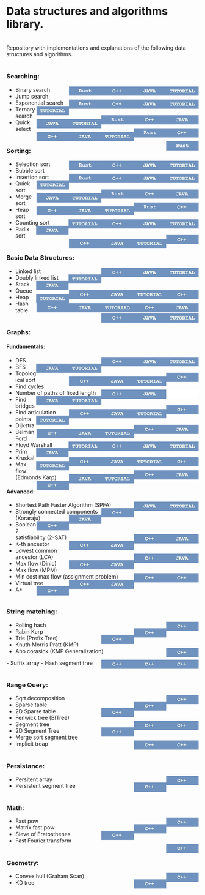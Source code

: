 # Data structures and algorithms library.

<br>
Repository with implementations and explanations of the following data structures and algorithms.<br>

#

### Searching:
  - Binary search 
    <a href="https://github.com/mihail-m/CP-implementations/tree/master/1-Searching">
        <img height="24px" align="right" src="https://github.com/mihail-m/CP-implementations/blob/master/resources/tutorial.png">
    </a>
    <a href="https://github.com/mihail-m/CP-implementations/blob/master/1-Searching/java/Search.java">
        <img height="24px" align="right" src="https://github.com/mihail-m/CP-implementations/blob/master/resources/java.png">
    </a>
    <a href="https://github.com/mihail-m/CP-implementations/blob/master/1-Searching/c%2B%2B/1-binary-search.cpp">
        <img height="24px" align="right" src="https://github.com/mihail-m/CP-implementations/blob/master/resources/C%2B%2B.png">
    </a>
    <a href="https://github.com/mihail-m/CP-implementations/blob/master/1-Searching/rust/binary_search.rs">
        <img height="24px" align="right" src="https://github.com/mihail-m/CP-implementations/blob/master/resources/Rust.png">
    </a>
  - Jump search 
    <a href="https://github.com/mihail-m/CP-implementations/tree/master/1-Searching">
        <img height="24px" align="right" src="https://github.com/mihail-m/CP-implementations/blob/master/resources/tutorial.png">
    </a>
    <a href="https://github.com/mihail-m/CP-implementations/blob/master/1-Searching/java/Search.java">
        <img height="24px" align="right"  src="https://github.com/mihail-m/CP-implementations/blob/master/resources/java.png">
    </a>
    <a href="https://github.com/mihail-m/CP-implementations/blob/master/1-Searching/c%2B%2B/2-jump-search.cpp">
        <img height="24px" align="right" src="https://github.com/mihail-m/CP-implementations/blob/master/resources/C%2B%2B.png">
    </a>
        <a href="https://github.com/mihail-m/CP-implementations/blob/master/1-Searching/rust/jump_search.rs">
        <img height="24px" align="right" src="https://github.com/mihail-m/CP-implementations/blob/master/resources/Rust.png">
    </a>
  - Exponential search
    <a href="https://github.com/mihail-m/CP-implementations/tree/master/1-Searching">
        <img height="24px" align="right" src="https://github.com/mihail-m/CP-implementations/blob/master/resources/tutorial.png">
    </a>
    <a href="https://github.com/mihail-m/CP-implementations/blob/master/1-Searching/java/Search.java">
        <img height="24px" align="right" src="https://github.com/mihail-m/CP-implementations/blob/master/resources/java.png">
    </a>
    <a href="https://github.com/mihail-m/CP-implementations/blob/master/1-Searching/c%2B%2B/3-exponential-search.cpp">
        <img height="24px" align="right" src="https://github.com/mihail-m/CP-implementations/blob/master/resources/C%2B%2B.png">
    </a>
    <a href="https://github.com/mihail-m/CP-implementations/blob/master/1-Searching/rust/exponential_search.rs">
        <img height="24px" align="right" src="https://github.com/mihail-m/CP-implementations/blob/master/resources/Rust.png">
    </a>
  - Ternary search
     <a href="https://github.com/mihail-m/CP-implementations/tree/master/1-Searching">
        <img height="24px" align="right" src="https://github.com/mihail-m/CP-implementations/blob/master/resources/tutorial.png">
    </a>
    <a href="https://github.com/mihail-m/CP-implementations/blob/master/1-Searching/java/Search.java">
        <img height="24px" align="right" src="https://github.com/mihail-m/CP-implementations/blob/master/resources/java.png">
    </a>
    <a href="https://github.com/mihail-m/CP-implementations/blob/master/1-Searching/c%2B%2B/4-ternary-search.cpp">
        <img height="24px" align="right" src="https://github.com/mihail-m/CP-implementations/blob/master/resources/C%2B%2B.png">
    </a>
    <a href="https://github.com/mihail-m/CP-implementations/blob/master/1-Searching/rust/ternary_search.rs">
        <img height="24px" align="right" src="https://github.com/mihail-m/CP-implementations/blob/master/resources/Rust.png">
    </a>
  - Quick select
    <a href="https://github.com/mihail-m/CP-implementations/tree/master/1-Searching">
        <img height="24px" align="right" src="https://github.com/mihail-m/CP-implementations/blob/master/resources/tutorial.png">
    </a>
    <a href="https://github.com/mihail-m/CP-implementations/blob/master/1-Searching/java/Search.java">
        <img height="24px" align="right" src="https://github.com/mihail-m/CP-implementations/blob/master/resources/java.png">
    </a>
    <a href="https://github.com/mihail-m/CP-implementations/blob/master/1-Searching/c%2B%2B/5-quick-select.cpp">
        <img height="24px" align="right" src="https://github.com/mihail-m/CP-implementations/blob/master/resources/C%2B%2B.png">
    </a>
    <a href="https://github.com/mihail-m/CP-implementations/blob/master/1-Searching/rust/quick_select.rs">
        <img height="24px" align="right" src="https://github.com/mihail-m/CP-implementations/blob/master/resources/Rust.png">
    </a>
#

### Sorting:
  - Selection sort
    <a href="https://github.com/mihail-m/CP-implementations/tree/master/2-Sorting">
        <img height="24px" align="right" src="https://github.com/mihail-m/CP-implementations/blob/master/resources/tutorial.png">
    </a>
    <a href="https://github.com/mihail-m/CP-implementations/blob/master/2-Sorting/java/Sort.java">
        <img height="24px" align="right" src="https://github.com/mihail-m/CP-implementations/blob/master/resources/java.png">
    </a>
    <a href="https://github.com/mihail-m/CP-implementations/blob/master/2-Sorting/c%2B%2B/1-selection-sort.cpp">
        <img height="24px" align="right" src="https://github.com/mihail-m/CP-implementations/blob/master/resources/C%2B%2B.png">
    </a>
    <a href="https://github.com/mihail-m/CP-implementations/blob/master/2-Sorting/rust/1-selection-sort.rs">
        <img height="24px" align="right" src="https://github.com/mihail-m/CP-implementations/blob/master/resources/Rust.png">
    </a>
  - Bubble sort 
    <a href="https://github.com/mihail-m/CP-implementations/tree/master/2-Sorting">
        <img height="24px" align="right" src="https://github.com/mihail-m/CP-implementations/blob/master/resources/tutorial.png">
    </a>
    <a href="https://github.com/mihail-m/CP-implementations/blob/master/2-Sorting/java/Sort.java">
        <img height="24px" align="right" src="https://github.com/mihail-m/CP-implementations/blob/master/resources/java.png">
    </a>
    <a href="https://github.com/mihail-m/CP-implementations/blob/master/2-Sorting/c%2B%2B/2-bubble-sort.cpp">
        <img height="24px" align="right" src="https://github.com/mihail-m/CP-implementations/blob/master/resources/C%2B%2B.png">
    </a>
    <a href="https://github.com/mihail-m/CP-implementations/blob/master/2-Sorting/rust/2-bubble-sort.rs">
        <img height="24px" align="right" src="https://github.com/mihail-m/CP-implementations/blob/master/resources/Rust.png">
    </a>
  - Insertion sort 
    <a href="https://github.com/mihail-m/CP-implementations/tree/master/2-Sorting">
        <img height="24px" align="right" src="https://github.com/mihail-m/CP-implementations/blob/master/resources/tutorial.png">
    </a>
    <a href="https://github.com/mihail-m/CP-implementations/blob/master/2-Sorting/java/Sort.java">
        <img height="24px" align="right" src="https://github.com/mihail-m/CP-implementations/blob/master/resources/java.png">
    </a>
    <a href="https://github.com/mihail-m/CP-implementations/blob/master/2-Sorting/c%2B%2B/3-insertion-sort.cpp">
        <img height="24px" align="right" src="https://github.com/mihail-m/CP-implementations/blob/master/resources/C%2B%2B.png">
    </a>
    <a href="https://github.com/mihail-m/CP-implementations/blob/master/2-Sorting/rust/3-insertion_sort.rs">
        <img height="24px" align="right" src="https://github.com/mihail-m/CP-implementations/blob/master/resources/Rust.png">
    </a>
  - Quick sort 
    <a href="https://github.com/mihail-m/CP-implementations/tree/master/2-Sorting">
        <img height="24px" align="right" src="https://github.com/mihail-m/CP-implementations/blob/master/resources/tutorial.png">
    </a>
    <a href="https://github.com/mihail-m/CP-implementations/blob/master/2-Sorting/java/Sort.java">
        <img height="24px" align="right" src="https://github.com/mihail-m/CP-implementations/blob/master/resources/java.png">
    </a>
    <a href="https://github.com/mihail-m/CP-implementations/blob/master/2-Sorting/c%2B%2B/4-quick-sort.cpp">
        <img height="24px" align="right" src="https://github.com/mihail-m/CP-implementations/blob/master/resources/C%2B%2B.png">
    </a>
    <a href="https://github.com/mihail-m/CP-implementations/blob/master/2-Sorting/rust/4-quick-sort.rs">
        <img height="24px" align="right" src="https://github.com/mihail-m/CP-implementations/blob/master/resources/Rust.png">
    </a>
  - Merge sort 
    <a href="https://github.com/mihail-m/CP-implementations/tree/master/2-Sorting">
        <img height="24px" align="right" src="https://github.com/mihail-m/CP-implementations/blob/master/resources/tutorial.png">
    </a>
    <a href="https://github.com/mihail-m/CP-implementations/blob/master/2-Sorting/java/Sort.java">
        <img height="24px" align="right" src="https://github.com/mihail-m/CP-implementations/blob/master/resources/java.png">
    </a>
    <a href="https://github.com/mihail-m/CP-implementations/blob/master/2-Sorting/c%2B%2B/5-merge-sort.cpp">
        <img height="24px" align="right" src="https://github.com/mihail-m/CP-implementations/blob/master/resources/C%2B%2B.png">
    </a>
  - Heap sort 
    <a href="https://github.com/mihail-m/CP-implementations/tree/master/2-Sorting">
        <img height="24px" align="right" src="https://github.com/mihail-m/CP-implementations/blob/master/resources/tutorial.png">
    </a>
    <a href="https://github.com/mihail-m/CP-implementations/blob/master/2-Sorting/java/Sort.java">
        <img height="24px" align="right" src="https://github.com/mihail-m/CP-implementations/blob/master/resources/java.png">
    </a>
    <a href="https://github.com/mihail-m/CP-implementations/blob/master/2-Sorting/c%2B%2B/6-heap-sort.cpp">
        <img height="24px" align="right" src="https://github.com/mihail-m/CP-implementations/blob/master/resources/C%2B%2B.png">
    </a>
  - Counting sort
    <a href="https://github.com/mihail-m/CP-implementations/tree/master/2-Sorting">
        <img height="24px" align="right" src="https://github.com/mihail-m/CP-implementations/blob/master/resources/tutorial.png">
    </a>
    <a href="https://github.com/mihail-m/CP-implementations/blob/master/2-Sorting/java/Sort.java">
        <img height="24px" align="right" src="https://github.com/mihail-m/CP-implementations/blob/master/resources/java.png">
    </a>
    <a href="https://github.com/mihail-m/CP-implementations/blob/master/2-Sorting/c%2B%2B/7-counting-sort.cpp">
        <img height="24px" align="right" src="https://github.com/mihail-m/CP-implementations/blob/master/resources/C%2B%2B.png">
    </a>
  - Radix sort
    <a href="https://github.com/mihail-m/CP-implementations/tree/master/2-Sorting">
        <img height="24px" align="right" src="https://github.com/mihail-m/CP-implementations/blob/master/resources/tutorial.png">
    </a>
    <a href="https://github.com/mihail-m/CP-implementations/blob/master/2-Sorting/java/Sort.java">
        <img height="24px" align="right" src="https://github.com/mihail-m/CP-implementations/blob/master/resources/java.png">
    </a>
    <a href="https://github.com/mihail-m/CP-implementations/blob/master/2-Sorting/c%2B%2B/9-radix-sort.cpp">
        <img height="24px" align="right" src="https://github.com/mihail-m/CP-implementations/blob/master/resources/C%2B%2B.png">
    </a>
  
#

### Basic Data Structures:
  - Linked list
    <a href="https://github.com/mihail-m/CP-implementations/tree/master/3-Basic-Data-Structures">
        <img height="24px" align="right" src="https://github.com/mihail-m/CP-implementations/blob/master/resources/tutorial.png">
    </a>
    <a href="https://github.com/mihail-m/CP-implementations/blob/master/3-Basic-Data-Structures/java/01-LinkedList.java">
        <img height="24px" align="right" src="https://github.com/mihail-m/CP-implementations/blob/master/resources/java.png">
    </a>
    <a href="https://github.com/mihail-m/CP-implementations/blob/master/3-Basic-Data-Structures/c%2B%2B/01-linked-list.cpp">
        <img height="24px" align="right" src="https://github.com/mihail-m/CP-implementations/blob/master/resources/C%2B%2B.png">
    </a>
  - Doubly linked list
    <a href="https://github.com/mihail-m/CP-implementations/tree/master/3-Basic-Data-Structures">
        <img height="24px" align="right" src="https://github.com/mihail-m/CP-implementations/blob/master/resources/tutorial.png">
    </a>
    <a href="https://github.com/mihail-m/CP-implementations/blob/master/3-Basic-Data-Structures/java/02-DoublyLinkedList.java">
        <img height="24px" align="right" src="https://github.com/mihail-m/CP-implementations/blob/master/resources/java.png">
    </a>
    <a href="https://github.com/mihail-m/CP-implementations/blob/master/3-Basic-Data-Structures/c%2B%2B/02-doubly-linked-list.cpp">
        <img height="24px" align="right" src="https://github.com/mihail-m/CP-implementations/blob/master/resources/C%2B%2B.png">
    </a>
  - Stack
    <a href="https://github.com/mihail-m/CP-implementations/tree/master/3-Basic-Data-Structures">
        <img height="24px" align="right" src="https://github.com/mihail-m/CP-implementations/blob/master/resources/tutorial.png">
    </a>
    <a href="https://github.com/mihail-m/CP-implementations/blob/master/3-Basic-Data-Structures/java/03-Stack.java">
        <img height="24px" align="right" src="https://github.com/mihail-m/CP-implementations/blob/master/resources/java.png">
    </a>
    <a href="https://github.com/mihail-m/CP-implementations/blob/master/3-Basic-Data-Structures/c%2B%2B/03-stack.cpp">
        <img height="24px" align="right" src="https://github.com/mihail-m/CP-implementations/blob/master/resources/C%2B%2B.png">
    </a>
  - Queue
    <a href="https://github.com/mihail-m/CP-implementations/tree/master/3-Basic-Data-Structures">
        <img height="24px" align="right" src="https://github.com/mihail-m/CP-implementations/blob/master/resources/tutorial.png">
    </a>
    <a href="https://github.com/mihail-m/CP-implementations/blob/master/3-Basic-Data-Structures/java/04-Queue.java">
        <img height="24px" align="right" src="https://github.com/mihail-m/CP-implementations/blob/master/resources/java.png">
    </a>
    <a href="https://github.com/mihail-m/CP-implementations/blob/master/3-Basic-Data-Structures/c%2B%2B/04-queue.cpp">
        <img height="24px" align="right" src="https://github.com/mihail-m/CP-implementations/blob/master/resources/C%2B%2B.png">
    </a>
  - Heap
    <a href="https://github.com/mihail-m/CP-implementations/tree/master/3-Basic-Data-Structures">
        <img height="24px" align="right" src="https://github.com/mihail-m/CP-implementations/blob/master/resources/tutorial.png">
    </a>
    <a href="https://github.com/mihail-m/CP-implementations/blob/master/3-Basic-Data-Structures/java/07-Heap.java">
        <img height="24px" align="right" src="https://github.com/mihail-m/CP-implementations/blob/master/resources/java.png">
    </a>
    <a href="https://github.com/mihail-m/CP-implementations/blob/master/3-Basic-Data-Structures/c%2B%2B/07-heap.cpp">
        <img height="24px" align="right" src="https://github.com/mihail-m/CP-implementations/blob/master/resources/C%2B%2B.png">
    </a>
  - Hash table
    <a href="https://github.com/mihail-m/CP-implementations/tree/master/3-Basic-Data-Structures">
        <img height="24px" align="right" src="https://github.com/mihail-m/CP-implementations/blob/master/resources/tutorial.png">
    </a>
    <a href="https://github.com/mihail-m/CP-implementations/blob/master/3-Basic-Data-Structures/java/08-HashTable.java">
        <img height="24px" align="right" src="https://github.com/mihail-m/CP-implementations/blob/master/resources/java.png">
    </a>
    <a href="https://github.com/mihail-m/CP-implementations/blob/master/3-Basic-Data-Structures/c%2B%2B/08-hash-table.cpp">
        <img height="24px" align="right" src="https://github.com/mihail-m/CP-implementations/blob/master/resources/C%2B%2B.png">
    </a>
  
#

### Graphs:
#### Fundamentals:
  - DFS 
    <a href="https://github.com/mihail-m/CP-implementations/tree/master/4-Graphs/01-Fundamentals">
        <img height="24px" align="right" src="https://github.com/mihail-m/CP-implementations/blob/master/resources/tutorial.png">
    </a>
    <a href="https://github.com/mihail-m/CP-implementations/blob/master/4-Graphs/01-Fundamentals/java/01-DFS.java">
        <img height="24px" align="right" src="https://github.com/mihail-m/CP-implementations/blob/master/resources/java.png">
    </a>
    <a href="https://github.com/mihail-m/CP-implementations/blob/master/4-Graphs/01-Fundamentals/c%2B%2B/01-dfs.cpp">
        <img height="24px" align="right" src="https://github.com/mihail-m/CP-implementations/blob/master/resources/C%2B%2B.png">
    </a>
  - BFS
    <a href="https://github.com/mihail-m/CP-implementations/tree/master/4-Graphs/01-Fundamentals">
        <img height="24px" align="right" src="https://github.com/mihail-m/CP-implementations/blob/master/resources/tutorial.png">
    </a>
    <a href="https://github.com/mihail-m/CP-implementations/blob/master/4-Graphs/01-Fundamentals/java/02-BFS.java">
        <img height="24px" align="right" src="https://github.com/mihail-m/CP-implementations/blob/master/resources/java.png">
    </a>
    <a href="https://github.com/mihail-m/CP-implementations/blob/master/4-Graphs/01-Fundamentals/c%2B%2B/02-bfs.cpp">
        <img height="24px" align="right" src="https://github.com/mihail-m/CP-implementations/blob/master/resources/C%2B%2B.png">
    </a>
  - Topological sort
    <a href="https://github.com/mihail-m/CP-implementations/tree/master/4-Graphs/01-Fundamentals">
        <img height="24px" align="right" src="https://github.com/mihail-m/CP-implementations/blob/master/resources/tutorial.png">
    </a>
    <a href="https://github.com/mihail-m/CP-implementations/blob/master/4-Graphs/01-Fundamentals/java/03-TopologicalSort.java">
        <img height="24px" align="right"  src="https://github.com/mihail-m/CP-implementations/blob/master/resources/java.png">
    </a>
    <a href="https://github.com/mihail-m/CP-implementations/blob/master/4-Graphs/01-Fundamentals/c%2B%2B/03-topological-sort.cpp">
        <img height="24px" align="right" src="https://github.com/mihail-m/CP-implementations/blob/master/resources/C%2B%2B.png">
    </a>
  - Find cycles
    <a href="https://github.com/mihail-m/CP-implementations/tree/master/4-Graphs/01-Fundamentals">
        <img height="24px" align="right"  src="https://github.com/mihail-m/CP-implementations/blob/master/resources/emptyLabel.png">
    </a>
    <a href="https://github.com/mihail-m/CP-implementations/blob/master/4-Graphs/01-Fundamentals/java/04-Cycles.java">
        <img height="24px" align="right"  src="https://github.com/mihail-m/CP-implementations/blob/master/resources/java.png">
    </a>
    <a href="https://github.com/mihail-m/CP-implementations/blob/master/4-Graphs/01-Fundamentals/c%2B%2B/04-cycles.cpp">
        <img height="24px" align="right" src="https://github.com/mihail-m/CP-implementations/blob/master/resources/C%2B%2B.png">
    </a>
  - Number of paths of fixed length
    <a href="https://github.com/mihail-m/CP-implementations/tree/master/4-Graphs/01-Fundamentals">
        <img height="24px" align="right" src="https://github.com/mihail-m/CP-implementations/blob/master/resources/tutorial.png">
    </a>
    <a href="https://github.com/mihail-m/CP-implementations/blob/master/4-Graphs/01-Fundamentals/java/05-NumberOfPathsOfFixedLength.java">
        <img height="24px" align="right" src="https://github.com/mihail-m/CP-implementations/blob/master/resources/java.png">
    </a>
    <a href="https://github.com/mihail-m/CP-implementations/blob/master/4-Graphs/01-Fundamentals/c%2B%2B/05-number-of-paths-of-fixed-length.cpp">
        <img height="24px" align="right" src="https://github.com/mihail-m/CP-implementations/blob/master/resources/C%2B%2B.png">
    </a>
  - Find bridges
    <a href="https://github.com/mihail-m/CP-implementations/tree/master/4-Graphs/01-Fundamentals">
        <img height="24px" align="right" src="https://github.com/mihail-m/CP-implementations/blob/master/resources/tutorial.png">
    </a>
    <a href="https://github.com/mihail-m/CP-implementations/blob/master/4-Graphs/01-Fundamentals/java/06-Bridges.java">
        <img height="24px" align="right"  src="https://github.com/mihail-m/CP-implementations/blob/master/resources/java.png">
    </a>
    <a href="https://github.com/mihail-m/CP-implementations/blob/master/4-Graphs/01-Fundamentals/c%2B%2B/06-bridges.cpp">
        <img height="24px" align="right" src="https://github.com/mihail-m/CP-implementations/blob/master/resources/C%2B%2B.png">
    </a>
  - Find articulation points
    <a href="https://github.com/mihail-m/CP-implementations/tree/master/4-Graphs/01-Fundamentals">
        <img height="24px" align="right" src="https://github.com/mihail-m/CP-implementations/blob/master/resources/tutorial.png">
    </a>
    <a href="https://github.com/mihail-m/CP-implementations/blob/master/4-Graphs/01-Fundamentals/java/07-ArticulationPoints.java">
        <img height="24px" align="right"  src="https://github.com/mihail-m/CP-implementations/blob/master/resources/java.png">
    </a>
    <a href="https://github.com/mihail-m/CP-implementations/blob/master/4-Graphs/01-Fundamentals/c%2B%2B/07-articulation-points.cpp">
        <img height="24px" align="right" src="https://github.com/mihail-m/CP-implementations/blob/master/resources/C%2B%2B.png">
    </a>
  - Dijkstra
    <a href="https://github.com/mihail-m/CP-implementations/tree/master/4-Graphs/01-Fundamentals">
        <img height="24px" align="right" src="https://github.com/mihail-m/CP-implementations/blob/master/resources/tutorial.png">
    </a>
    <a href="https://github.com/mihail-m/CP-implementations/blob/master/4-Graphs/01-Fundamentals/java/09-Dijkstra.java">
        <img height="24px" align="right" src="https://github.com/mihail-m/CP-implementations/blob/master/resources/java.png">
    </a>
    <a href="https://github.com/mihail-m/CP-implementations/blob/master/4-Graphs/01-Fundamentals/c%2B%2B/09-dijkstra.cpp">
        <img height="24px" align="right" src="https://github.com/mihail-m/CP-implementations/blob/master/resources/C%2B%2B.png">
    </a>
  - Belman Ford
    <a href="https://github.com/mihail-m/CP-implementations/tree/master/4-Graphs/01-Fundamentals">
        <img height="24px" align="right" src="https://github.com/mihail-m/CP-implementations/blob/master/resources/tutorial.png">
    </a>
    <a href="https://github.com/mihail-m/CP-implementations/blob/master/4-Graphs/01-Fundamentals/java/08-BellmanFord.java">
        <img height="24px" align="right" src="https://github.com/mihail-m/CP-implementations/blob/master/resources/java.png">
    </a>
    <a href="https://github.com/mihail-m/CP-implementations/blob/master/4-Graphs/01-Fundamentals/c%2B%2B/08-bellman-ford.cpp">
        <img height="24px" align="right" src="https://github.com/mihail-m/CP-implementations/blob/master/resources/C%2B%2B.png">
    </a>
  - Floyd Warshall
    <a href="https://github.com/mihail-m/CP-implementations/tree/master/4-Graphs/01-Fundamentals">
        <img height="24px" align="right" src="https://github.com/mihail-m/CP-implementations/blob/master/resources/tutorial.png">
    </a>
    <a href="https://github.com/mihail-m/CP-implementations/blob/master/4-Graphs/01-Fundamentals/java/10-Floyd.java">
        <img height="24px" align="right" src="https://github.com/mihail-m/CP-implementations/blob/master/resources/java.png">
    </a>
    <a href="https://github.com/mihail-m/CP-implementations/blob/master/4-Graphs/01-Fundamentals/c%2B%2B/10-floyd.cpp">
        <img height="24px" align="right" src="https://github.com/mihail-m/CP-implementations/blob/master/resources/C%2B%2B.png">
    </a>
  - Prim
    <a href="https://github.com/mihail-m/CP-implementations/tree/master/4-Graphs/01-Fundamentals">
        <img height="24px" align="right" src="https://github.com/mihail-m/CP-implementations/blob/master/resources/tutorial.png">
    </a>
    <a href="https://github.com/mihail-m/CP-implementations/blob/master/4-Graphs/01-Fundamentals/java/11-Prim.java">
        <img height="24px" align="right" src="https://github.com/mihail-m/CP-implementations/blob/master/resources/java.png">
    </a>
    <a href="https://github.com/mihail-m/CP-implementations/blob/master/4-Graphs/01-Fundamentals/c%2B%2B/11-prim.cpp">
        <img height="24px" align="right" src="https://github.com/mihail-m/CP-implementations/blob/master/resources/C%2B%2B.png">
    </a>
  - Kruskal
    <a href="https://github.com/mihail-m/CP-implementations/tree/master/4-Graphs/01-Fundamentals">
        <img height="24px" align="right" src="https://github.com/mihail-m/CP-implementations/blob/master/resources/tutorial.png">
    </a>
    <a href="https://github.com/mihail-m/CP-implementations/blob/master/4-Graphs/01-Fundamentals/java/12-Kruskal.java">
        <img height="24px" align="right" src="https://github.com/mihail-m/CP-implementations/blob/master/resources/java.png">
    </a>
    <a href="https://github.com/mihail-m/CP-implementations/blob/master/4-Graphs/01-Fundamentals/c%2B%2B/12-kruskal.cpp">
        <img height="24px" align="right" src="https://github.com/mihail-m/CP-implementations/blob/master/resources/C%2B%2B.png">
    </a>
  - Max flow (Edmonds Karp)
    <a href="https://github.com/mihail-m/CP-implementations/tree/master/4-Graphs/01-Fundamentals">
        <img height="24px" align="right" src="https://github.com/mihail-m/CP-implementations/blob/master/resources/tutorial.png">
    </a>
    <a href="https://github.com/mihail-m/CP-implementations/blob/master/4-Graphs/01-Fundamentals/java/13-EdmondsKarp.java">
        <img height="24px" align="right"  src="https://github.com/mihail-m/CP-implementations/blob/master/resources/java.png">
    </a>
    <a href="https://github.com/mihail-m/CP-implementations/blob/master/4-Graphs/01-Fundamentals/c%2B%2B/13-edmonds-karp.cpp">
        <img height="24px" align="right" src="https://github.com/mihail-m/CP-implementations/blob/master/resources/C%2B%2B.png">
    </a>

#### Advanced:
  - Shortest Path Faster Algorithm (SPFA)
    <a href="https://github.com/mihail-m/CP-implementations/tree/master/4-Graphs/02-Advanced">
        <img height="24px" align="right" src="https://github.com/mihail-m/CP-implementations/blob/master/resources/tutorial.png">
    </a>
    <a href="https://github.com/mihail-m/CP-implementations/blob/master/4-Graphs/02-Advanced/java/01-SPFA.java">
        <img height="24px" align="right" src="https://github.com/mihail-m/CP-implementations/blob/master/resources/java.png">
    </a>
    <a href="https://github.com/mihail-m/CP-implementations/blob/master/4-Graphs/02-Advanced/c%2B%2B/01-spfa.cpp">
        <img height="24px" align="right" src="https://github.com/mihail-m/CP-implementations/blob/master/resources/C%2B%2B.png">
    </a>
  - Strongly connected components (Koraraju)
    <a href="https://github.com/mihail-m/CP-implementations/blob/master/4-Graphs/02-Advanced/java/02-Kosaraju.java">
        <img height="24px" align="right" src="https://github.com/mihail-m/CP-implementations/blob/master/resources/java.png">
    </a>
    <a href="https://github.com/mihail-m/CP-implementations/blob/master/4-Graphs/02-Advanced/c%2B%2B/03-kosaraju.cpp">
        <img height="24px" align="right" src="https://github.com/mihail-m/CP-implementations/blob/master/resources/C%2B%2B.png">
    </a>
  - Boolean 2 satisfiability (2-SAT)
    <a href="https://github.com/mihail-m/CP-implementations/blob/master/4-Graphs/02-Advanced/java/03-SAT2.java">
        <img height="24px" align="right" src="https://github.com/mihail-m/CP-implementations/blob/master/resources/java.png">
    </a>
    <a href="https://github.com/mihail-m/CP-implementations/blob/master/4-Graphs/02-Advanced/c%2B%2B/04-2-sat.cpp">
        <img height="24px" align="right" src="https://github.com/mihail-m/CP-implementations/blob/master/resources/C%2B%2B.png">
    </a>
  - K-th ancestor
    <a href="https://github.com/mihail-m/CP-implementations/blob/master/4-Graphs/02-Advanced/java/04-KthAncestor.java">
        <img height="24px" align="right" src="https://github.com/mihail-m/CP-implementations/blob/master/resources/java.png">
    </a>
    <a href="https://github.com/mihail-m/CP-implementations/blob/master/4-Graphs/02-Advanced/c%2B%2B/05-kth-ancestor.cpp">
        <img height="24px" align="right" src="https://github.com/mihail-m/CP-implementations/blob/master/resources/C%2B%2B.png">
    </a>
  - Lowest common ancestor (LCA)
    <a href="https://github.com/mihail-m/CP-implementations/blob/master/4-Graphs/02-Advanced/java/05-LowestCommonAncestor.java">
        <img height="24px" align="right" src="https://github.com/mihail-m/CP-implementations/blob/master/resources/java.png">
    </a>
    <a href="https://github.com/mihail-m/CP-implementations/blob/master/4-Graphs/02-Advanced/c%2B%2B/06-lca.cpp">
        <img height="24px" align="right" src="https://github.com/mihail-m/CP-implementations/blob/master/resources/C%2B%2B.png">
    </a>
  - Max flow (Dinic)
    <a href="https://github.com/mihail-m/CP-implementations/blob/master/4-Graphs/02-Advanced/java/06-Dinic.java">
        <img height="24px" align="right" src="https://github.com/mihail-m/CP-implementations/blob/master/resources/java.png">
    </a>
    <a href="https://github.com/mihail-m/CP-implementations/blob/master/4-Graphs/02-Advanced/c%2B%2B/07-dinic.cpp">
        <img height="24px" align="right" src="https://github.com/mihail-m/CP-implementations/blob/master/resources/C%2B%2B.png">
    </a>
  - Max flow (MPM)
    <a href="https://github.com/mihail-m/CP-implementations/blob/master/4-Graphs/02-Advanced/c%2B%2B/08-mpm.cpp">
        <img height="24px" align="right" src="https://github.com/mihail-m/CP-implementations/blob/master/resources/C%2B%2B.png">
    </a>
  - Min cost max flow (assignment problem)
    <a href="https://github.com/mihail-m/CP-implementations/blob/master/4-Graphs/02-Advanced/c%2B%2B/10-assignment-problem.cpp">
        <img height="24px" align="right" src="https://github.com/mihail-m/CP-implementations/blob/master/resources/C%2B%2B.png">
    </a>
  - Virtual tree
    <a href="https://github.com/mihail-m/CP-implementations/blob/master/4-Graphs/02-Advanced/java/09-VirtualTree.java">
        <img height="24px" align="right" src="https://github.com/mihail-m/CP-implementations/blob/master/resources/java.png">
    </a>
    <a href="https://github.com/mihail-m/CP-implementations/blob/master/4-Graphs/02-Advanced/c%2B%2B/11-virtual-tree.cpp">
        <img height="24px" align="right" src="https://github.com/mihail-m/CP-implementations/blob/master/resources/C%2B%2B.png">
    </a>
  - A*
    <a href="https://github.com/mihail-m/CP-implementations/blob/master/4-Graphs/02-Advanced/c%2B%2B/12-a-star.cpp">
        <img height="24px" align="right" src="https://github.com/mihail-m/CP-implementations/blob/master/resources/C%2B%2B.png">
    </a>
  
#

### String matching:
  - Rolling hash
    <a href="https://github.com/mihail-m/CP-implementations/blob/master/5-String-Matching/1-roling-hash.cpp">
        <img height="24px" align="right" src="https://github.com/mihail-m/CP-implementations/blob/master/resources/C%2B%2B.png">
    </a>
  - Rabin Karp
    <a href="https://github.com/mihail-m/CP-implementations/blob/master/5-String-Matching/2-rabin-karp.cpp">
        <img height="24px" align="right" src="https://github.com/mihail-m/CP-implementations/blob/master/resources/C%2B%2B.png">
    </a>
  - Trie (Prefix Tree)
    <a href="https://github.com/mihail-m/CP-implementations/blob/master/5-String-Matching/3-trie(prefix-tree).cpp">
        <img height="24px" align="right" src="https://github.com/mihail-m/CP-implementations/blob/master/resources/C%2B%2B.png">
    </a>
  - Knuth Morris Pratt (KMP)
    <a href="https://github.com/mihail-m/CP-implementations/blob/master/5-String-Matching/4-knuth-morris-pratt(kmp).cpp">
        <img height="24px" align="right" src="https://github.com/mihail-m/CP-implementations/blob/master/resources/C%2B%2B.png">
    </a>
  - Aho corasick (KMP Generalization)
  <a href="https://github.com/mihail-m/CP-implementations/blob/master/5-String-Matching/5-aho-corasick.cpp">
        <img height="24px" align="right" src="https://github.com/mihail-m/CP-implementations/blob/master/resources/C%2B%2B.png">
    </a>
  - Suffix array
    <a href="https://github.com/mihail-m/CP-implementations/blob/master/5-String-Matching/6-suffix-array.cpp">
        <img height="24px" align="right" src="https://github.com/mihail-m/CP-implementations/blob/master/resources/C%2B%2B.png">
    </a>
  - Hash segment tree
    <a href="https://github.com/mihail-m/CP-implementations/blob/master/5-String-Matching/7-hash-segment-tree.cpp">
        <img height="24px" align="right" src="https://github.com/mihail-m/CP-implementations/blob/master/resources/C%2B%2B.png">
    </a>
  
#

### Range Query:
  - Sqrt decomposition
    <a href="https://github.com/mihail-m/CP-implementations/blob/master/6-Range-Query/1-sqrt-decomposition.cpp">
        <img height="24px" align="right" src="https://github.com/mihail-m/CP-implementations/blob/master/resources/C%2B%2B.png">
    </a>
  - Sparse table
    <a href="https://github.com/mihail-m/CP-implementations/blob/master/6-Range-Query/2-sparse-table.cpp">
        <img height="24px" align="right" src="https://github.com/mihail-m/CP-implementations/blob/master/resources/C%2B%2B.png">
    </a>
  - 2D Sparse table
    <a href="https://github.com/mihail-m/CP-implementations/blob/master/6-Range-Query/3-sparse-table-2D.cpp">
        <img height="24px" align="right" src="https://github.com/mihail-m/CP-implementations/blob/master/resources/C%2B%2B.png">
    </a>
  - Fenwick tree (BITree)
    <a href="https://github.com/mihail-m/CP-implementations/blob/master/6-Range-Query/4-fenwick-tree(bitree).cpp">
        <img height="24px" align="right" src="https://github.com/mihail-m/CP-implementations/blob/master/resources/C%2B%2B.png">
    </a>
  - Segment tree
    <a href="https://github.com/mihail-m/CP-implementations/blob/master/6-Range-Query/5-segment-tree.cpp">
        <img height="24px" align="right" src="https://github.com/mihail-m/CP-implementations/blob/master/resources/C%2B%2B.png">
    </a>
  - 2D Segment Tree
    <a href="https://github.com/mihail-m/CP-implementations/blob/master/6-Range-Query/6-segment-tree-2D.cpp">
        <img height="24px" align="right" src="https://github.com/mihail-m/CP-implementations/blob/master/resources/C%2B%2B.png">
    </a>
  - Merge sort segment tree
    <a href="https://github.com/mihail-m/CP-implementations/blob/master/6-Range-Query/7-merge-sort-segment-tree.cpp">
        <img height="24px" align="right" src="https://github.com/mihail-m/CP-implementations/blob/master/resources/C%2B%2B.png">
    </a>
  - Implicit treap
    <a href="https://github.com/mihail-m/CP-implementations/blob/master/6-Range-Query/8-impicit-treap-lazy.cpp">
        <img height="24px" align="right" src="https://github.com/mihail-m/CP-implementations/blob/master/resources/C%2B%2B.png">
    </a>
  
#

### Persistance:
  - Persitent array
    <a href="https://github.com/mihail-m/CP-implementations/blob/master/7-Persitance/1-persistent-array.cpp">
        <img height="24px" align="right" src="https://github.com/mihail-m/CP-implementations/blob/master/resources/C%2B%2B.png">
    </a>
  - Persistent segment tree
    <a href="https://github.com/mihail-m/CP-implementations/blob/master/7-Persitance/2-persistent-segment-tree.cpp">
        <img height="24px" align="right" src="https://github.com/mihail-m/CP-implementations/blob/master/resources/C%2B%2B.png">
    </a>
  
#

### Math:
  - Fast pow
    <a href="https://github.com/mihail-m/CP-implementations/blob/master/8-Math/1-fast-pow.cpp">
        <img height="24px" align="right" src="https://github.com/mihail-m/CP-implementations/blob/master/resources/C%2B%2B.png">
    </a>
  - Matrix fast pow
    <a href="https://github.com/mihail-m/CP-implementations/blob/master/8-Math/2-matrix-fast-pow.cpp">
        <img height="24px" align="right" src="https://github.com/mihail-m/CP-implementations/blob/master/resources/C%2B%2B.png">
    </a>
  - Sieve of Eratosthenes
    <a href="https://github.com/mihail-m/CP-implementations/blob/master/8-Math/3-sieve-of-eratosthenes.cpp">
        <img height="24px" align="right" src="https://github.com/mihail-m/CP-implementations/blob/master/resources/C%2B%2B.png">
    </a>
  - Fast Fourier transform
    <a href="https://github.com/mihail-m/CP-implementations/blob/master/8-Math/4-fast-fourier-transform.cpp">
        <img height="24px" align="right" src="https://github.com/mihail-m/CP-implementations/blob/master/resources/C%2B%2B.png">
    </a>
#

### Geometry:
  - Convex hull (Graham Scan)
    <a href="https://github.com/mihail-m/CP-implementations/blob/master/9-Geometry/1-convex-hull(graham-scan).cpp">
        <img height="24px" align="right" src="https://github.com/mihail-m/CP-implementations/blob/master/resources/C%2B%2B.png">
    </a>
  - KD tree
    <a href="https://github.com/mihail-m/CP-implementations/blob/master/9-Geometry/2-kd-tree.cpp">
        <img height="24px" align="right" src="https://github.com/mihail-m/CP-implementations/blob/master/resources/C%2B%2B.png">
    </a>
